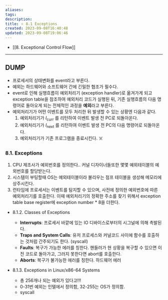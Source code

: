 ```yaml
---
aliases: 
tags: 
description:
title: ⭐️ 8.1 Exceptions
created: 2023-09-08T16:40:48
updated: 2023-09-08T19:06:46
---
```

- [[8. Exceptional Control Flow]]
___

## DUMP

- 프로세서의 상태변화를 event라고 부른다.
- 예외는 하드웨어와 소프트웨어 간에 긴밀한 협조가 필수다.
- event로 인해 실행흐름이 예외처리기 (exception handler)로 옮겨가게 되고 exception table을 참조하여 예외처리 코드가 실행된 뒤, 기존 실행흐름의 다음 명령어로 돌아오게 되는 전체적인 과정을 **예외**라고 부른다.
- 예외처리기가 어떤 이벤트를 모두 처리한 뒤 발생할 수 있는 상황엔 다음과 같다.
	1. 예외처리기가 $I_{\text{curr}}$ 를 리턴하여 이벤트 발생 전 PC로 되돌아온다.
	2. 예외처리기가 $I_{\text{next}}$ 를 리턴하여 이벤트 발생 전 PC의 다음 명령어로 되돌아온다.
	3. 예외처리기가 기존 프로그램을 종료시킨다. ☠️

### 8.1. Exceptions

1. CPU 제조사가 예외번호를 정의한다.. 커널 디자이너들또한 몇몇 예외테이블의 예외번호를 할당받는다.
2. 시스템이 부팅할때 OS는 예외테이블이라 불리우는 점프 테이블을 생성해 메모리에 상주시킨다.
3. 런타임에 프로세서는 이벤트를 탐지할 수 있으며, 사전에 정의한 예외번호에 따른 예외처리기를 호출한다. 이때 예외처리기의 정확한 주소를 찾기 위해서 exception table base register에 exception number * 8을 더한다.
- 8.1.2. Classes of Exceptions
	- **Interrupts**: 프로세서 바깥에 있는 IO 디바이스로부터의 시그널에 의해 촉발된다.
	- **Traps and System Calls**: 유저 프로세스와 커널코드 사이에 함수를 호출하는 것처럼 간주되기도 한다. (syscall)
	- **Faults**: 복구가 가능한 에러를 칭한다. 핸들러가 현 상황을 복구할 수 있으면 이전 코드로 돌아가고, 그러지 못한다면 abort를 호출한다.
	- **Aborts**: 복구가 불가능한 에러를 칭한다. 하드웨어 에러

- 8.1.3. Exceptions in Linux/x86-64 Systems
	- 총 256개나 되는 예외가 있다고!!!
	- 0-31번 예외는 인텔에서 정의함, 32-255는 OS가 정의함.
	- syscall
